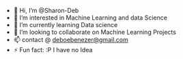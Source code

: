 - 👋 Hi, I’m @Sharon-Deb
- 👀 I’m interested in Machine Learning and data Science
- 🌱 I’m currently learning Data science
- 💞️ I’m looking to collaborate on Machine Learning Projects
- 📫 contact @ deboebenezer@gmail.com
- ⚡ Fun fact: :P I have no Idea

<!---
Sharon-Deb/Sharon-Deb is a ✨ special ✨ repository because its `README.md` (this file) appears on your GitHub profile.
You can click the Preview link to take a look at your changes.
--->
